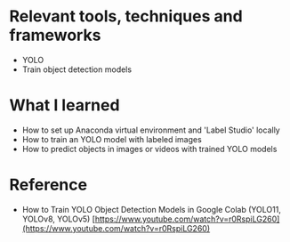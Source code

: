 # Relevant tools, techniques and frameworks
- YOLO
- Train object detection models

# What I learned
- How to set up Anaconda virtual environment and 'Label Studio' locally
- How to train an YOLO model with labeled images
- How to predict objects in images or videos with trained YOLO models

# Reference
- How to Train YOLO Object Detection Models in Google Colab (YOLO11, YOLOv8, YOLOv5) [https://www.youtube.com/watch?v=r0RspiLG260](https://www.youtube.com/watch?v=r0RspiLG260)
